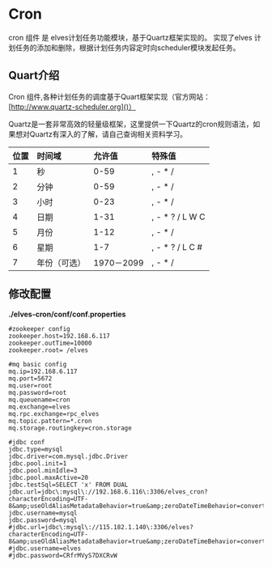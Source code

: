 # Cron

cron 组件 是 elves计划任务功能模块，基于Quartz框架实现的。 实现了elves 计划任务的添加和删除，根据计划任务内容定时向scheduler模块发起任务。

## Quart介绍

Cron 组件,各种计划任务的调度基于Quart框架实现（官方网站：[http://www.quartz-scheduler.org]()）

Quartz是一套非常高效的轻量级框架，这里提供一下Quartz的cron规则语法，如果想对Quartz有深入的了解，请自己查询相关资料学习。

| 位置 | 时间域 | 允许值 | 特殊值 |
| :--- | :--- | :--- | :--- |
| 1 | 秒 | 0-59 | , - \* / |
| 2 | 分钟 | 0-59 | , - \* / |
| 3 | 小时 | 0-23 | , - \* / |
| 4 | 日期 | 1-31 | , - \* ? / L W C |
| 5 | 月份 | 1-12 | , - \* / |
| 6 | 星期 | 1-7 | , - \* ? / L C \# |
| 7 | 年份（可选） | 1970－2099 | , - \* / |

## 修改配置

**./elves-cron/conf/conf.properties**

```
#zookeeper config
zookeeper.host=192.168.6.117
zookeeper.outTime=10000
zookeeper.root= /elves

#mq basic config
mq.ip=192.168.6.117
mq.port=5672
mq.user=root
mq.password=root
mq.queuename=cron
mq.exchange=elves
mq.rpc.exchange=rpc_elves
mq.topic.pattern=*.cron
mq.storage.routingkey=cron.storage

#jdbc conf
jdbc.type=mysql
jdbc.driver=com.mysql.jdbc.Driver
jdbc.pool.init=1
jdbc.pool.minIdle=3
jdbc.pool.maxActive=20
jdbc.testSql=SELECT 'x' FROM DUAL
jdbc.url=jdbc\:mysql\://192.168.6.116\:3306/elves_cron?characterEncoding=UTF-8&amp;useOldAliasMetadataBehavior=true&amp;zeroDateTimeBehavior=convertToNull
jdbc.username=mysql
jdbc.password=mysql
#jdbc.url=jdbc\:mysql\://115.182.1.140\:3306/elves?characterEncoding=UTF-8&amp;useOldAliasMetadataBehavior=true&amp;zeroDateTimeBehavior=convertToNull
#jdbc.username=elves
#jdbc.password=CRfrMVyS7DXCRvW

```



